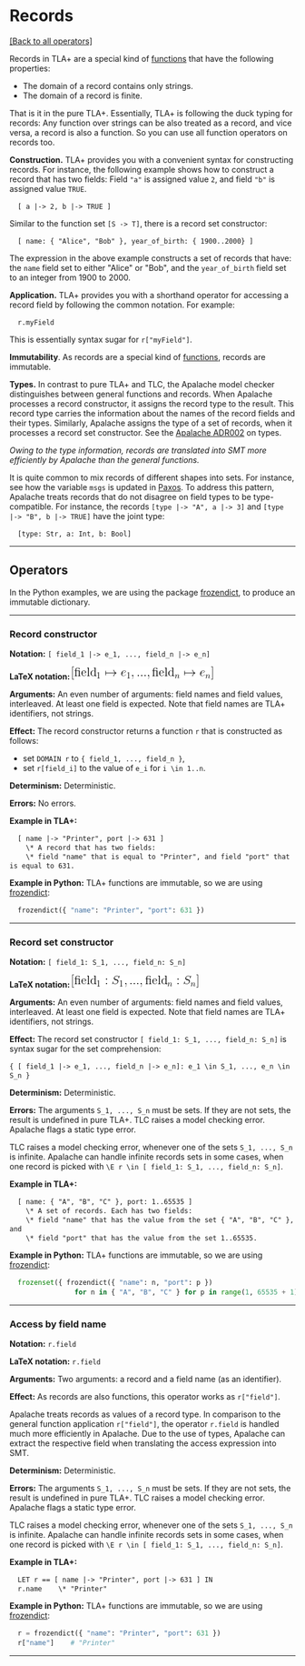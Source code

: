 # Records

[[Back to all operators]](./standard-operators.md)

Records in TLA+ are a special kind of [functions](./functions.md) that have the
following properties:

 - The domain of a record contains only strings.
 - The domain of a record is finite.

That is it in the pure TLA+. Essentially, TLA+ is following the duck typing for
records: Any function over strings can be also treated as a record, and vice
versa, a record is also a function. So you can use all function operators on
records too.

**Construction.** TLA+ provides you with a convenient syntax for constructing
records.  For instance, the following example shows how to construct a record
that has two fields: Field `"a"` is assigned value `2`, and field `"b"` is
assigned value `TRUE`.

```tla
  [ a |-> 2, b |-> TRUE ]
```

Similar to the function set `[S -> T]`, there is a record set constructor:

```tla
  [ name: { "Alice", "Bob" }, year_of_birth: { 1900..2000} ]
```

The expression in the above example constructs a set of records that have: the
`name` field set to either "Alice" or "Bob", and the `year_of_birth` field set
to an integer from 1900 to 2000.

**Application.** TLA+ provides you with a shorthand operator for accessing
a record field by following the common notation. For example:

```tla
  r.myField
```

This is essentially syntax sugar for `r["myField"]`.

**Immutability**. As records are a special kind of [functions](./functions.md),
records are immutable.

**Types.** In contrast to pure TLA+ and TLC, the Apalache model checker
distinguishes between general functions and records. When Apalache processes a
record constructor, it assigns the record type to the result. This record type
carries the information about the names of the record fields and their types.
Similarly, Apalache assigns the type of a set of records, when it processes a
record set constructor.  See the [Apalache ADR002] on types.

_Owing to the type information, records are translated into SMT more efficiently
by Apalache than the general functions._


It is quite common to mix records of different shapes into sets. For instance,
see how the variable `msgs` is updated in [Paxos]. To address this pattern,
Apalache treats records that do not disagree on field types to be
type-compatible. For instance, the records `[type |-> "A", a |-> 3]`
and `[type |-> "B", b |-> TRUE]` have the joint type:

```
  [type: Str, a: Int, b: Bool]
```

----------------------------------------------------------------------------

## Operators

In the Python examples, we are using the package [frozendict], to produce an
immutable dictionary.

----------------------------------------------------------------------------

<a name="recCtor"></a>
### Record constructor

**Notation:** `[ field_1 |-> e_1, ..., field_n |-> e_n]`

**LaTeX notation:** ![rec-ctor](./img/rec-ctor.png)

**Arguments:** An even number of arguments: field names and field values,
interleaved. At least one field is expected. Note that field names are TLA+
identifiers, not strings.

**Effect:** The record constructor returns a function `r` that is constructed
as follows:

 - set `DOMAIN r` to `{ field_1, ..., field_n }`,
 - set `r[field_i]` to the value of `e_i` for `i \in 1..n`.

**Determinism:** Deterministic.

**Errors:** No errors.

**Example in TLA+:**

```tla
  [ name |-> "Printer", port |-> 631 ]
    \* A record that has two fields:
    \* field "name" that is equal to "Printer", and field "port" that is equal to 631.
```

**Example in Python:** TLA+ functions are immutable, so we are using [frozendict]:

```python
  frozendict({ "name": "Printer", "port": 631 })
```

----------------------------------------------------------------------------

<a name="recSetCtor"></a>
### Record set constructor

**Notation:** `[ field_1: S_1, ..., field_n: S_n]`

**LaTeX notation:** ![recset-ctor](./img/recset-ctor.png)

**Arguments:** An even number of arguments: field names and field values,
interleaved. At least one field is expected. Note that field names are TLA+
identifiers, not strings.

**Effect:** The record set constructor `[ field_1: S_1, ..., field_n: S_n]`
is syntax sugar for the set comprehension:

```tla
{ [ field_1 |-> e_1, ..., field_n |-> e_n]: e_1 \in S_1, ..., e_n \in S_n }
```

**Determinism:** Deterministic.

**Errors:** The arguments `S_1, ..., S_n` must be sets. If they are not sets,
the result is undefined in pure TLA+. TLC raises a model checking error. Apalache
flags a static type error.

TLC raises a model checking error, whenever one of the sets `S_1, ..., S_n` is
infinite. Apalache can handle infinite records sets in some cases, when one record
is picked with `\E r \in [ field_1: S_1, ..., field_n: S_n]`.

**Example in TLA+:**

```tla
  [ name: { "A", "B", "C" }, port: 1..65535 ]
    \* A set of records. Each has two fields:
    \* field "name" that has the value from the set { "A", "B", "C" }, and
    \* field "port" that has the value from the set 1..65535.
```

**Example in Python:** TLA+ functions are immutable, so we are using [frozendict]:

```python
  frozenset({ frozendict({ "name": n, "port": p })
                for n in { "A", "B", "C" } for p in range(1, 65535 + 1) })
```

----------------------------------------------------------------------------

<a name="recApp"></a>
### Access by field name

**Notation:** `r.field`

**LaTeX notation:** `r.field`

**Arguments:** Two arguments: a record and a field name (as an identifier).

**Effect:** As records are also functions, this operator works as `r["field"]`.

Apalache treats records as values of a record type. In comparison to the
general function application `r["field"]`, the operator `r.field` is handled
much more efficiently in Apalache. Due to the use of types, Apalache can
extract the respective field when translating the access expression into SMT.

**Determinism:** Deterministic.

**Errors:** The arguments `S_1, ..., S_n` must be sets. If they are not sets,
the result is undefined in pure TLA+. TLC raises a model checking error. Apalache
flags a static type error.

TLC raises a model checking error, whenever one of the sets `S_1, ..., S_n` is
infinite. Apalache can handle infinite records sets in some cases, when one record
is picked with `\E r \in [ field_1: S_1, ..., field_n: S_n]`.

**Example in TLA+:**

```tla
  LET r == [ name |-> "Printer", port |-> 631 ] IN
  r.name    \* "Printer"
```

**Example in Python:** TLA+ functions are immutable, so we are using [frozendict]:

```python
  r = frozendict({ "name": "Printer", "port": 631 })
  r["name"]    # "Printer"
```

----------------------------------------------------------------------------



[Control Flow and Non-determinism]: ./control-and-nondeterminism.md
[Specifying Systems]: http://lamport.azurewebsites.net/tla/book.html?back-link=learning.html#book
[frozendict]: https://pypi.org/project/frozendict/
[Paxos]: https://github.com/tlaplus/Examples/blob/master/specifications/Paxos/Paxos.tla
[Apalache ADR002]: https://github.com/informalsystems/apalache/blob/unstable/docs/adr/002adr-types.md
